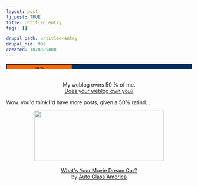 ```yaml
--- 
layout: post
lj_post: TRUE
title: Untitled entry
tags: []

drupal_path: untitled-entry
drupal_nid: 996
created: 1028385480
---
```

<center><table bordercolor="#003060" height="15" border="1" cellpadding="0" width="320" bgcolor="#003060" cellspacing="0"><tr><td width="160" bgcolor="#FF6800"><center><font face="ocr a extended" size="2" color="black">50 %</font></center></td><td bgcolor="#003060"></td></tr></table></center><br><center>My weblog owns 50 % of me.<br><a href="http://wannabegirl.org/quiz/owned/">Does your weblog own you?</a></center>

Wow. you'd think I'd have more posts, given a 50% ratind...

<center><a href="http://www.crackedwindshield.com/moviequiz.html">
<img src="http://www.crackedwindshield.com/quiz/batmobile.gif" width=352 height=137 border=0></a><br>
<br><a href="http://www.crackedwindshield.com/moviequiz.html">What's Your Movie Dream Car?</a>
<br>by <a href="http://www.crackedwindshield.com/">Auto Glass America</a></center>
